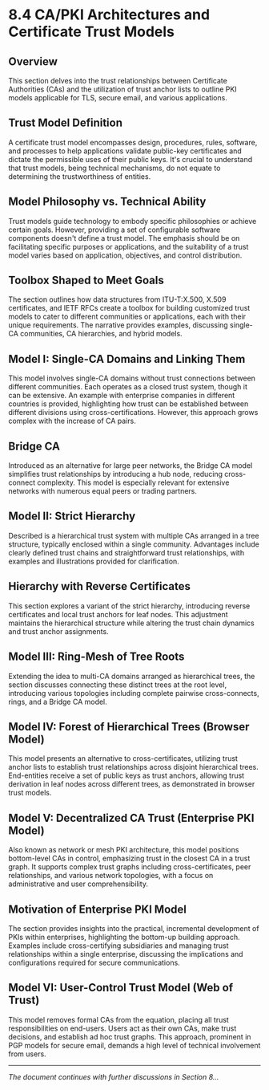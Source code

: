# 8.4 CA/PKI Architectures and Certificate Trust Models

## Overview
This section delves into the trust relationships between Certificate Authorities (CAs) and the utilization of trust anchor lists to outline PKI models applicable for TLS, secure email, and various applications.

## Trust Model Definition
A certificate trust model encompasses design, procedures, rules, software, and processes to help applications validate public-key certificates and dictate the permissible uses of their public keys. It's crucial to understand that trust models, being technical mechanisms, do not equate to determining the trustworthiness of entities.

## Model Philosophy vs. Technical Ability
Trust models guide technology to embody specific philosophies or achieve certain goals. However, providing a set of configurable software components doesn't define a trust model. The emphasis should be on facilitating specific purposes or applications, and the suitability of a trust model varies based on application, objectives, and control distribution.

## Toolbox Shaped to Meet Goals
The section outlines how data structures from ITU-T:X.500, X.509 certificates, and IETF RFCs create a toolbox for building customized trust models to cater to different communities or applications, each with their unique requirements. The narrative provides examples, discussing single-CA communities, CA hierarchies, and hybrid models.

## Model I: Single-CA Domains and Linking Them
This model involves single-CA domains without trust connections between different communities. Each operates as a closed trust system, though it can be extensive. An example with enterprise companies in different countries is provided, highlighting how trust can be established between different divisions using cross-certifications. However, this approach grows complex with the increase of CA pairs.

## Bridge CA
Introduced as an alternative for large peer networks, the Bridge CA model simplifies trust relationships by introducing a hub node, reducing cross-connect complexity. This model is especially relevant for extensive networks with numerous equal peers or trading partners.

## Model II: Strict Hierarchy
Described is a hierarchical trust system with multiple CAs arranged in a tree structure, typically enclosed within a single community. Advantages include clearly defined trust chains and straightforward trust relationships, with examples and illustrations provided for clarification.

## Hierarchy with Reverse Certificates
This section explores a variant of the strict hierarchy, introducing reverse certificates and local trust anchors for leaf nodes. This adjustment maintains the hierarchical structure while altering the trust chain dynamics and trust anchor assignments.

## Model III: Ring-Mesh of Tree Roots
Extending the idea to multi-CA domains arranged as hierarchical trees, the section discusses connecting these distinct trees at the root level, introducing various topologies including complete pairwise cross-connects, rings, and a Bridge CA model.

## Model IV: Forest of Hierarchical Trees (Browser Model)
This model presents an alternative to cross-certificates, utilizing trust anchor lists to establish trust relationships across disjoint hierarchical trees. End-entities receive a set of public keys as trust anchors, allowing trust derivation in leaf nodes across different trees, as demonstrated in browser trust models.

## Model V: Decentralized CA Trust (Enterprise PKI Model)
Also known as network or mesh PKI architecture, this model positions bottom-level CAs in control, emphasizing trust in the closest CA in a trust graph. It supports complex trust graphs including cross-certificates, peer relationships, and various network topologies, with a focus on administrative and user comprehensibility.

## Motivation of Enterprise PKI Model
The section provides insights into the practical, incremental development of PKIs within enterprises, highlighting the bottom-up building approach. Examples include cross-certifying subsidiaries and managing trust relationships within a single enterprise, discussing the implications and configurations required for secure communications.

## Model VI: User-Control Trust Model (Web of Trust)
This model removes formal CAs from the equation, placing all trust responsibilities on end-users. Users act as their own CAs, make trust decisions, and establish ad hoc trust graphs. This approach, prominent in PGP models for secure email, demands a high level of technical involvement from users.

---

*The document continues with further discussions in Section 8...*
